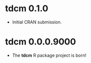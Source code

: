 # tdcm 0.1.0

* Initial CRAN submission.

# tdcm 0.0.0.9000

* The **tdcm** R package project is born!
